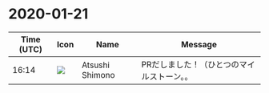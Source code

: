 # 2020-01-21

|Time (UTC)|Icon|Name|Message|
|---|---|---|---|
|16:14|![](https://secure.gravatar.com/avatar/3f82b853a23d9a6d1ce612d83f3a3a54.jpg?s=72&d=https%3A%2F%2Fa.slack-edge.com%2Fdf10d%2Fimg%2Favatars%2Fava_0008-72.png)|Atsushi Shimono|PRだしました！（ひとつのマイルストーン。。|
